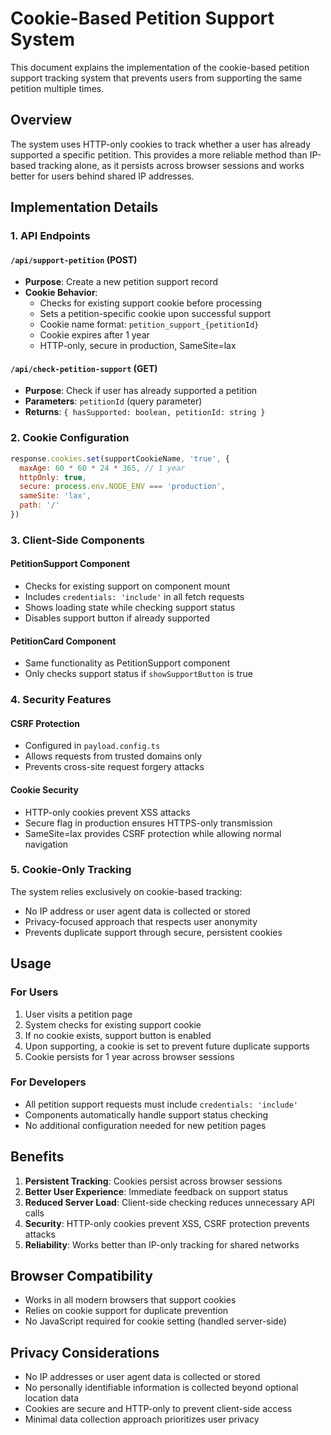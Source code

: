 # Cookie-Based Petition Support System

This document explains the implementation of the cookie-based petition support tracking system that prevents users from supporting the same petition multiple times.

## Overview

The system uses HTTP-only cookies to track whether a user has already supported a specific petition. This provides a more reliable method than IP-based tracking alone, as it persists across browser sessions and works better for users behind shared IP addresses.

## Implementation Details

### 1. API Endpoints

#### `/api/support-petition` (POST)
- **Purpose**: Create a new petition support record
- **Cookie Behavior**: 
  - Checks for existing support cookie before processing
  - Sets a petition-specific cookie upon successful support
  - Cookie name format: `petition_support_{petitionId}`
  - Cookie expires after 1 year
  - HTTP-only, secure in production, SameSite=lax

#### `/api/check-petition-support` (GET)
- **Purpose**: Check if user has already supported a petition
- **Parameters**: `petitionId` (query parameter)
- **Returns**: `{ hasSupported: boolean, petitionId: string }`

### 2. Cookie Configuration

```javascript
response.cookies.set(supportCookieName, 'true', {
  maxAge: 60 * 60 * 24 * 365, // 1 year
  httpOnly: true,
  secure: process.env.NODE_ENV === 'production',
  sameSite: 'lax',
  path: '/'
})
```

### 3. Client-Side Components

#### PetitionSupport Component
- Checks for existing support on component mount
- Includes `credentials: 'include'` in all fetch requests
- Shows loading state while checking support status
- Disables support button if already supported

#### PetitionCard Component
- Same functionality as PetitionSupport component
- Only checks support status if `showSupportButton` is true

### 4. Security Features

#### CSRF Protection
- Configured in `payload.config.ts`
- Allows requests from trusted domains only
- Prevents cross-site request forgery attacks

#### Cookie Security
- HTTP-only cookies prevent XSS attacks
- Secure flag in production ensures HTTPS-only transmission
- SameSite=lax provides CSRF protection while allowing normal navigation

### 5. Cookie-Only Tracking

The system relies exclusively on cookie-based tracking:
- No IP address or user agent data is collected or stored
- Privacy-focused approach that respects user anonymity
- Prevents duplicate support through secure, persistent cookies

## Usage

### For Users
1. User visits a petition page
2. System checks for existing support cookie
3. If no cookie exists, support button is enabled
4. Upon supporting, a cookie is set to prevent future duplicate supports
5. Cookie persists for 1 year across browser sessions

### For Developers
- All petition support requests must include `credentials: 'include'`
- Components automatically handle support status checking
- No additional configuration needed for new petition pages

## Benefits

1. **Persistent Tracking**: Cookies persist across browser sessions
2. **Better User Experience**: Immediate feedback on support status
3. **Reduced Server Load**: Client-side checking reduces unnecessary API calls
4. **Security**: HTTP-only cookies prevent XSS, CSRF protection prevents attacks
5. **Reliability**: Works better than IP-only tracking for shared networks

## Browser Compatibility

- Works in all modern browsers that support cookies
- Relies on cookie support for duplicate prevention
- No JavaScript required for cookie setting (handled server-side)

## Privacy Considerations

- No IP addresses or user agent data is collected or stored
- No personally identifiable information is collected beyond optional location data
- Cookies are secure and HTTP-only to prevent client-side access
- Minimal data collection approach prioritizes user privacy